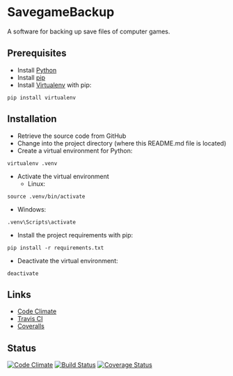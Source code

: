 # SavegameBackup
A software for backing up save files of computer games. 

## Prerequisites

- Install [Python](https://www.python.org/)
- Install [pip](https://pip.pypa.io/)
- Install [Virtualenv](https://virtualenv.pypa.io/) with pip:
```
pip install virtualenv
```

## Installation

- Retrieve the source code from GitHub
- Change into the project directory (where this README.md file is located)
- Create a virtual environment for Python:
```
virtualenv .venv
```
- Activate the virtual environment
  - Linux:
```
source .venv/bin/activate
```
  - Windows:
```
.venv\Scripts\activate
```
- Install the project requirements with pip:
```
pip install -r requirements.txt
```
- Deactivate the virtual environment:
```
deactivate
```

## Links

- [Code Climate](https://codeclimate.com/github/philipschoemig/SavegameBackup)
- [Travis CI](https://travis-ci.org/philipschoemig/SavegameBackup)
- [Coveralls](https://coveralls.io/github/philipschoemig/SavegameBackup)

## Status

[![Code Climate](https://codeclimate.com/github/philipschoemig/SavegameBackup/badges/gpa.svg)](https://codeclimate.com/github/philipschoemig/SavegameBackup)
[![Build Status](https://travis-ci.org/philipschoemig/SavegameBackup.svg)](https://travis-ci.org/philipschoemig/SavegameBackup)
[![Coverage Status](https://coveralls.io/repos/philipschoemig/SavegameBackup/badge.svg?service=github)](https://coveralls.io/github/philipschoemig/SavegameBackup)
